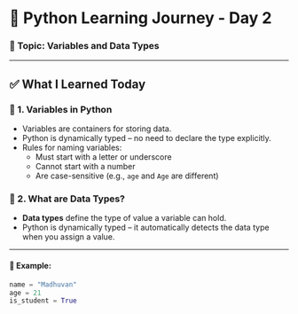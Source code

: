 # 🐍 Python Learning Journey - Day 2

### 📘 Topic: Variables and Data Types

---

## ✅ What I Learned Today

### 🔹 1. Variables in Python
- Variables are containers for storing data.
- Python is dynamically typed – no need to declare the type explicitly.
- Rules for naming variables:
  - Must start with a letter or underscore
  - Cannot start with a number
  - Are case-sensitive (e.g., `age` and `Age` are different)

### 🔹 2. What are Data Types?
- **Data types** define the type of value a variable can hold.
- Python is dynamically typed – it automatically detects the data type when you assign a value.

---

#### 🧪 Example:
```python
name = "Madhuvan"
age = 21
is_student = True
